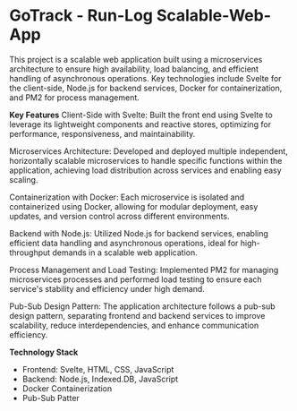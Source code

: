 # GoTrack - Run-Log Scalable-Web-App
This project is a scalable web application built using a microservices architecture to ensure high availability, load balancing, and efficient handling of asynchronous operations. Key technologies include Svelte for the client-side, Node.js for backend services, Docker for containerization, and PM2 for process management.

**Key Features**
Client-Side with Svelte: Built the front end using Svelte to leverage its lightweight components and reactive stores, optimizing for performance, responsiveness, and maintainability.

Microservices Architecture: Developed and deployed multiple independent, horizontally scalable microservices to handle specific functions within the application, achieving load distribution across services and enabling easy scaling.

Containerization with Docker: Each microservice is isolated and containerized using Docker, allowing for modular deployment, easy updates, and version control across different environments.

Backend with Node.js: Utilized Node.js for backend services, enabling efficient data handling and asynchronous operations, ideal for high-throughput demands in a scalable web application.

Process Management and Load Testing: Implemented PM2 for managing microservices processes and performed load testing to ensure each service's stability and efficiency under high demand.

Pub-Sub Design Pattern: The application architecture follows a pub-sub design pattern, separating frontend and backend services to improve scalability, reduce interdependencies, and enhance communication efficiency.

**Technology Stack**
- Frontend: Svelte, HTML, CSS, JavaScript
- Backend: Node.js, Indexed.DB, JavaScript
- Docker Containerization
- Pub-Sub Patter
